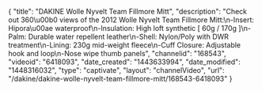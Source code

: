{
    "title": "DAKINE Wolle Nyvelt Team Fillmore Mitt",
    "description": "Check out 360\u00b0 views of the 2012 Wolle Nyvelt Team Fillmore Mitt:\n-Insert: Hipora\u00ae waterproof\n-Insulation: High loft synthetic [ 60g \/ 170g ]\n-Palm: Durable water repellent leather\n-Shell: Nylon\/Poly with DWR treatment\n-Lining: 230g mid-weight fleece\n-Cuff Closure: Adjustable hook and loop\n-Nose wipe thumb panels",
    "channelid": "168543",
    "videoid": "6418093",
    "date_created": "1443633994",
    "date_modified": "1448316032",
    "type": "captivate",
    "layout": "channelVideo",
    "url": "\/dakine\/dakine-wolle-nyvelt-team-fillmore-mitt\/168543-6418093"
}